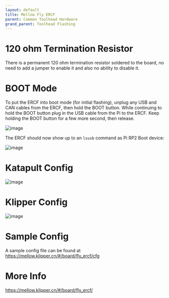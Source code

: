 ```yaml
---
layout: default 
title: Mellow Fly ERCF
parent: Common Toolhead Hardware
grand_parent: Toolhead Flashing
---
```


# 120 ohm Termination Resistor

There is a permanent 120 ohm termination resistor soldered to the board, no need to add a jumper to enable it and also no ability to disable it.

# BOOT Mode

To put the ERCF into boot mode (for initial flashing), unplug any USB and CAN cables from the ERCF, then hold the BOOT button. While continuing to hold the BOOT button plug in the USB cable from the Pi to the ERCF. Keep holding the BOOT button for a few more second, then release.

![image](img/dfu-mode.png)

The ERCF should now show up to an `lsusb` command as Pi RP2 Boot device:

![image](https://user-images.githubusercontent.com/124253477/226155004-2cc63e48-4545-46c0-92ed-b09cd26c8e80.png)


# Katapult Config

![image](./img/canboot.png)

# Klipper Config

![image](./img/klipper-canboot.png)

# Sample Config

A sample config file can be found at https://mellow.klipper.cn/#/board/fly_ercf/cfg

# More Info

https://mellow.klipper.cn/#/board/fly_ercf/
